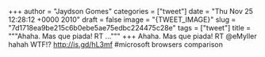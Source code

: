 
+++
author = "Jaydson Gomes"
categories = ["tweet"]
date = "Thu Nov 25 12:28:12 +0000 2010"
draft = false
image = "{TWEET_IMAGE}"
slug = "7d1718ea9be215c6b0ebe5ae75edbc224475c28e"
tags = ["tweet"]
title = """Ahaha. Mas que piada! RT ..."""
+++
Ahaha. Mas que piada! RT @eMyller hahah WTF!? http://is.gd/hL3mf #microsoft browsers comparison
